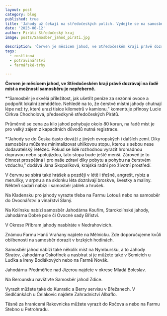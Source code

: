 ```yaml
---
layout: post
category: blog
published: true
title: 'Jahody už čekají na středočeských polích. Vydejte se na samosběr'
date: '2023-06-12'
author: Piráti Středočeský kraj
image: posts/Samosber_jahod_pirati.jpg

description: 'Červen je měsícem jahod, ve Středočeském kraji právě dozrávají na řadě míst a možností samosběru je nepřeberně.'
tags:
  - rostlinná 
  - potravinářství 
  - farmářské-trhy

---
```

**Červen je měsícem jahod, ve Středočeském kraji právě dozrávají na řadě míst a možností samosběru je nepřeberně.**

*“Samosběr je skvělá příležitost, jak ušetřit peníze za sezónní ovoce a podpořit lokální zemědělce. Nehledě na to, že čerstvé místní jahody chutnají lépe než ty, které urazí tisíce kilometrů v kamionu,” komentuje přínosy Lucie Cirkva Chocholová, předsedkyně středočeských Pirátů.

Průměrně se cena za kilo jahod pohybuje okolo 80 korun, na řadě míst je pro velký zájem z kapacitních důvodů nutná registrace.

*“Jahody se do Česka často dováží z jiných evropských i dalších zemí. Díky samosběru můžeme minimalizovat uhlíkovou stopu, kterou s sebou nese dodavatelský řetězec. Pokud se lidé rozhodnou vyrazit hromadnou dopravou nebo spolujízdou, tato stopa bude ještě menší. Zároveň je to činnost prospěšná i pro naše zdraví díky pobytu a pohybu na čerstvém vzduchu,” dodává Jana Skopalíková, krajská radní pro životní prostředí.

V červnu se sbírá také hrášek a později v létě i třešně, angrešt, rybíz a meruňky, v srpnu a na sklonku léta dozrávají broskve, švestky a maliny. Někteří sadaři nabízí i samosběr jablek a hrušek.

Na Kladensku pro jahody vyrazte třeba na Farmu Lotouš nebo na samosběr do Ovocnářství a vinařství Slaný.

Na Kolínsku nabízí samosběr Jahodárna Kouřim, Starokolínské jahody, Jahodárna Dobré pole či Ovocné sady Bříství.

V Okrese Příbram jahody nasbíráte v Nedrahovicích.

Známou Farmu Hanč Vraňany najdete na Mělnicku. Zde doporučujeme kvůli oblíbenosti na samosběr dorazit v brzkých hodinách.

Samosběr jahod nabízí také několik míst na Nymbursku, a to Jahody Stratov, Jahodárna Oskořínek a nasbírat si je můžete také v Semicích u Luďka a Ireny Bodlákových nebo na Farmě Novák.

Jahodárnu Předměřice nad Jizerou najdete v okrese Mladá Boleslav.

Na Berounsku navštivte Samosběr jahod Zdice.

Vyrazit můžete také do Kunratic a Berry servisu v Břežanech. V Sedlčánkách u Čelákovic najdete Zahradnictví Albaflo.

Těsně za hranicemi Rakovnicka můžete vyrazit do Ročova a nebo na Farmu Stebno u Petrohradu.
